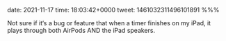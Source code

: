 date: 2021-11-17
time: 18:03:42+0000
tweet: 1461032311496101891
%%%

Not sure if it‘s a bug or feature that when a timer finishes on my iPad, it plays through both AirPods AND the iPad speakers.
